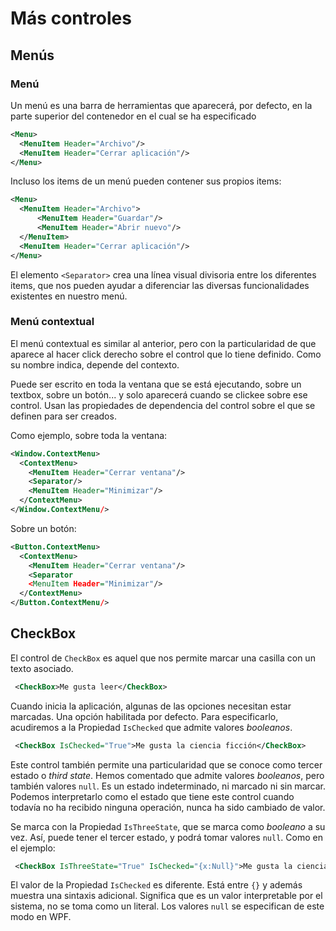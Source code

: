 # Más controles

## Menús

### Menú

Un menú es una barra de herramientas que aparecerá, por defecto, en la parte superior del contenedor en el cual se ha especificado

```xml
<Menu>
  <MenuItem Header="Archivo"/>
  <MenuItem Header="Cerrar aplicación"/>
</Menu>
```

Incluso los items de un menú pueden contener sus propios items:

```xml
<Menu>
  <MenuItem Header="Archivo">
      <MenuItem Header="Guardar"/>
      <MenuItem Header="Abrir nuevo"/>
  </MenuItem>
  <MenuItem Header="Cerrar aplicación"/>
</Menu>
```

El elemento ```<Separator>``` crea una línea visual divisoria entre los diferentes items, que nos pueden ayudar a diferenciar las diversas funcionalidades existentes en nuestro menú.

### Menú contextual

El menú contextual es similar al anterior, pero con la particularidad de que aparece al hacer click derecho sobre el control que lo tiene definido. Como su nombre indica, depende del contexto.

Puede ser escrito en toda la ventana que se está ejecutando, sobre un textbox, sobre un botón... y solo aparecerá cuando se clickee sobre ese control. Usan las propiedades de dependencia del control sobre el que se definen para ser creados.

Como ejemplo, sobre toda la ventana:

```xml
<Window.ContextMenu>
  <ContextMenu>
    <MenuItem Header="Cerrar ventana"/>
    <Separator/>
    <MenuItem Header="Minimizar"/>
  </ContextMenu>
</Window.ContextMenu/>
```

Sobre un botón:

```xml
<Button.ContextMenu>
  <ContextMenu>
    <MenuItem Header="Cerrar ventana"/>
    <Separator
    <MenuItem Header="Minimizar"/>
  </ContextMenu>
</Button.ContextMenu/>
```
## CheckBox

El control de `CheckBox` es aquel que nos permite marcar una casilla con un texto asociado.

```xml
 <CheckBox>Me gusta leer</CheckBox>
```
Cuando inicia la aplicación, algunas de las opciones necesitan estar marcadas. Una opción habilitada por defecto. Para especificarlo, acudiremos a la Propiedad `IsChecked` que admite valores *booleanos*.

```xml
 <CheckBox IsChecked="True">Me gusta la ciencia ficción</CheckBox>
```
Este control también permite una particularidad que se conoce como tercer estado o *third state*. Hemos comentado que admite valores *booleanos*, pero también valores `null`. Es un estado indeterminado, ni marcado ni sin marcar. Podemos interpretarlo como el estado que tiene este control cuando todavía no ha recibido ninguna operación, nunca ha sido cambiado de valor.

Se marca con la Propiedad `IsThreeState`, que se marca como *booleano* a su vez. Así, puede tener el tercer estado, y podrá tomar valores `null`. Como en el ejemplo:
```xml
 <CheckBox IsThreeState="True" IsChecked="{x:Null}">Me gusta la ciencia ficción</CheckBox>
```
El valor de la Propiedad `IsChecked` es diferente. Está entre `{}` y además muestra una sintaxis adicional. Significa que es un valor interpretable por el sistema, no se toma como un literal. Los valores `null` se especifican de este modo en WPF.
